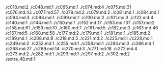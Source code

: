./c018.md:2
./c048.md:1
./c065.md:1
./c074.md:4
./c075.md:31
./c076.md:43
./c077.md:57
./c078.md:2
./c079.md:2
./c081.md:1
./c084.md:1
./c094.md:3
./c098.md:1
./c099.md:1
./c100.md:2
./c101.md:3
./c122.md:4
./c140.md:1
./c144.md:1
./c150.md:1
./c152.md:17
./c153.md:137
./c157.md:2
./c158.md:61
./c159.md:70
./c160.md:7
./c161.md:5
./c162.md:3
./c163.md:46
./c167.md:5
./c168.md:58
./c177.md:2
./c179.md:1
./c181.md:1
./c185.md:2
./c189.md:1
./c208.md:8
./c218.md:5
./c221.md:2
./c225.md:1
./c228.md:1
./c249.md:2
./c252.md:1
./c255.md:1
./c258.md:1
./c263.md:3
./c266.md:1
./c268.md:27
./c269.md:14
./c270.md:3
./c271.md:18
./c272.md:4
./c273.md:2
./c282.md:1
./c293.md:1
./c297.md:2
./c302.md:2
./extra_48.md:1
